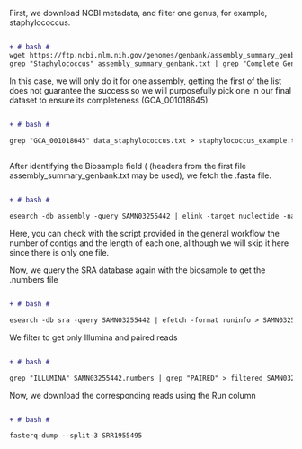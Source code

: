 First, we download NCBI metadata, and filter one genus, for example, staphylococcus. 

```diff

+ # bash #
wget https://ftp.ncbi.nlm.nih.gov/genomes/genbank/assembly_summary_genbank.txt 
grep "Staphylococcus" assembly_summary_genbank.txt | grep "Complete Genome" > data_staphylococcus.txt

```
In this case, we will only do it for one assembly, getting the first of the list does not guarantee the success so we will purposefully pick one in our final dataset to ensure its completeness (GCA_001018645). 

```diff

+ # bash #

grep "GCA_001018645" data_staphylococcus.txt > staphylococcus_example.txt
 
```
After identifying the Biosample field ( (headers from the first file assembly_summary_genbank.txt  may be used), we fetch the .fasta file.


```diff

+ # bash #

esearch -db assembly -query SAMN03255442 | elink -target nucleotide -name assembly_nuccore_refseq | efetch -format fasta > SAMN03255442.fasta
 ```
Here, you can check with the script provided in the general workflow the number of contigs and the length of each one, allthough we will skip it here since there is only one file. 

Now, we query the SRA database again with the biosample to get the .numbers file 
```diff

+ # bash #

esearch -db sra -query SAMN03255442 | efetch -format runinfo > SAMN03255442.numbers
```
We filter to get only Illumina and paired reads

```diff

+ # bash #

grep "ILLUMINA" SAMN03255442.numbers | grep "PAIRED" > filtered_SAMN03255442.numbers
```
Now, we download the corresponding reads using the Run column

```diff

+ # bash #

fasterq-dump --split-3 SRR1955495
```
